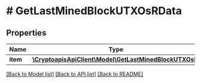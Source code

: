 # # GetLastMinedBlockUTXOsRData

## Properties

Name | Type | Description | Notes
------------ | ------------- | ------------- | -------------
**item** | [**\CryptoapisApiClient\Model\GetLastMinedBlockUTXOsRI**](GetLastMinedBlockUTXOsRI.md) |  |

[[Back to Model list]](../../README.md#models) [[Back to API list]](../../README.md#endpoints) [[Back to README]](../../README.md)
